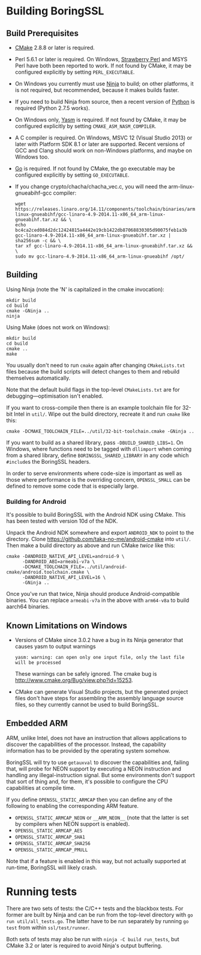 # Building BoringSSL

## Build Prerequisites

  * [CMake](https://cmake.org/download/) 2.8.8 or later is required.

  * Perl 5.6.1 or later is required. On Windows,
    [Strawberry Perl](http://strawberryperl.com/) and MSYS Perl have both been
    reported to work. If not found by CMake, it may be configured explicitly by
    setting `PERL_EXECUTABLE`.

  * On Windows you currently must use [Ninja](https://ninja-build.org/)
    to build; on other platforms, it is not required, but recommended, because
    it makes builds faster.

  * If you need to build Ninja from source, then a recent version of
    [Python](https://www.python.org/downloads/) is required (Python 2.7.5 works).

  * On Windows only, [Yasm](http://yasm.tortall.net/) is required. If not found
    by CMake, it may be configured explicitly by setting
    `CMAKE_ASM_NASM_COMPILER`.

  * A C compiler is required. On Windows, MSVC 12 (Visual Studio 2013) or later
    with Platform SDK 8.1 or later are supported. Recent versions of GCC and
    Clang should work on non-Windows platforms, and maybe on Windows too.

  * [Go](https://golang.org/dl/) is required. If not found by CMake, the go
    executable may be configured explicitly by setting `GO_EXECUTABLE`.

  * If you change crypto/chacha/chacha\_vec.c, you will need the
    arm-linux-gnueabihf-gcc compiler:

    ```
    wget https://releases.linaro.org/14.11/components/toolchain/binaries/arm-linux-gnueabihf/gcc-linaro-4.9-2014.11-x86_64_arm-linux-gnueabihf.tar.xz && \
    echo bc4ca2ced084d2dc12424815a4442e19cb1422db87068830305d90075feb1a3b  gcc-linaro-4.9-2014.11-x86_64_arm-linux-gnueabihf.tar.xz | sha256sum -c && \
    tar xf gcc-linaro-4.9-2014.11-x86_64_arm-linux-gnueabihf.tar.xz && \
    sudo mv gcc-linaro-4.9-2014.11-x86_64_arm-linux-gnueabihf /opt/
    ```

## Building

Using Ninja (note the 'N' is capitalized in the cmake invocation):

    mkdir build
    cd build
    cmake -GNinja ..
    ninja

Using Make (does not work on Windows):

    mkdir build
    cd build
    cmake ..
    make

You usually don't need to run `cmake` again after changing `CMakeLists.txt`
files because the build scripts will detect changes to them and rebuild
themselves automatically.

Note that the default build flags in the top-level `CMakeLists.txt` are for
debugging—optimisation isn't enabled.

If you want to cross-compile then there is an example toolchain file for 32-bit
Intel in `util/`. Wipe out the build directory, recreate it and run `cmake` like
this:

    cmake -DCMAKE_TOOLCHAIN_FILE=../util/32-bit-toolchain.cmake -GNinja ..

If you want to build as a shared library, pass `-DBUILD_SHARED_LIBS=1`. On
Windows, where functions need to be tagged with `dllimport` when coming from a
shared library, define `BORINGSSL_SHARED_LIBRARY` in any code which `#include`s
the BoringSSL headers.

In order to serve environments where code-size is important as well as those
where performance is the overriding concern, `OPENSSL_SMALL` can be defined to
remove some code that is especially large.

### Building for Android

It's possible to build BoringSSL with the Android NDK using CMake. This has
been tested with version 10d of the NDK.

Unpack the Android NDK somewhere and export `ANDROID_NDK` to point to the
directory. Clone https://github.com/taka-no-me/android-cmake into `util/`.  Then
make a build directory as above and run CMake *twice* like this:

    cmake -DANDROID_NATIVE_API_LEVEL=android-9 \
          -DANDROID_ABI=armeabi-v7a \
          -DCMAKE_TOOLCHAIN_FILE=../util/android-cmake/android.toolchain.cmake \
          -DANDROID_NATIVE_API_LEVEL=16 \
          -GNinja ..

Once you've run that twice, Ninja should produce Android-compatible binaries.
You can replace `armeabi-v7a` in the above with `arm64-v8a` to build aarch64
binaries.

## Known Limitations on Windows

  * Versions of CMake since 3.0.2 have a bug in its Ninja generator that causes
    yasm to output warnings

        yasm: warning: can open only one input file, only the last file will be processed

    These warnings can be safely ignored. The cmake bug is
    http://www.cmake.org/Bug/view.php?id=15253.

  * CMake can generate Visual Studio projects, but the generated project files
    don't have steps for assembling the assembly language source files, so they
    currently cannot be used to build BoringSSL.

## Embedded ARM

ARM, unlike Intel, does not have an instruction that allows applications to
discover the capabilities of the processor. Instead, the capability information
has to be provided by the operating system somehow.

BoringSSL will try to use `getauxval` to discover the capabilities and, failing
that, will probe for NEON support by executing a NEON instruction and handling
any illegal-instruction signal. But some environments don't support that sort
of thing and, for them, it's possible to configure the CPU capabilities
at compile time.

If you define `OPENSSL_STATIC_ARMCAP` then you can define any of the following
to enabling the corresponding ARM feature.

  * `OPENSSL_STATIC_ARMCAP_NEON` or `__ARM_NEON__` (note that the latter is set by compilers when NEON support is enabled).
  * `OPENSSL_STATIC_ARMCAP_AES`
  * `OPENSSL_STATIC_ARMCAP_SHA1`
  * `OPENSSL_STATIC_ARMCAP_SHA256`
  * `OPENSSL_STATIC_ARMCAP_PMULL`

Note that if a feature is enabled in this way, but not actually supported at
run-time, BoringSSL will likely crash.

# Running tests

There are two sets of tests: the C/C++ tests and the blackbox tests. For former
are built by Ninja and can be run from the top-level directory with `go run
util/all_tests.go`. The latter have to be run separately by running `go test`
from within `ssl/test/runner`.

Both sets of tests may also be run with `ninja -C build run_tests`, but CMake
3.2 or later is required to avoid Ninja's output buffering.
